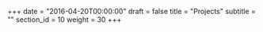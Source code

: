 +++
date = "2016-04-20T00:00:00"
draft = false
title = "Projects"
subtitle = ""
section_id = 10
weight = 30
+++
